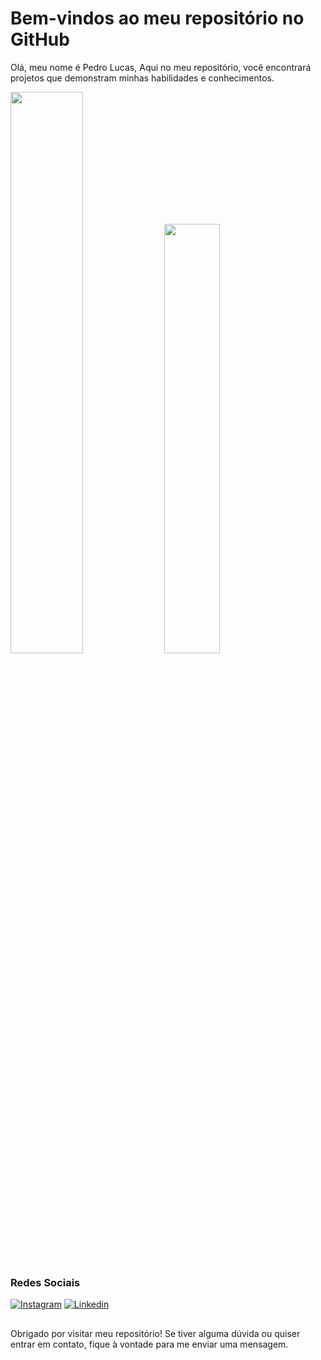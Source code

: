 # Bem-vindos ao meu repositório no GitHub

Olá, meu nome é Pedro Lucas, Aqui no meu repositório, você encontrará projetos que demonstram minhas habilidades e conhecimentos.

<div>
<img width="48%" src="https://github-readme-stats.vercel.app/api?username=pEdrolgdcm&show_icons=true&theme=radical">
<img width="42%" src="https://github-readme-stats.vercel.app/api/top-langs/?username=pEdrolgdcm&layout=compact&theme=radical">
</div>

### Redes Sociais
[![Instagram](https://img.shields.io/badge/Instagram-E4405F?style=for-the-badge&logo=instagram&logoColor=white)](https://www.instagram.com/pedrolgdcm/)
[![Linkedin](https://img.shields.io/badge/LinkedIn-0077B5?style=for-the-badge&logo=linkedin&logoColor=white)](https://www.linkedin.com/in/pedrolgdcm/) 
##
Obrigado por visitar meu repositório! Se tiver alguma dúvida ou quiser entrar em contato, fique à vontade para me enviar uma mensagem.
